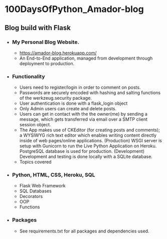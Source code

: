 # 100DaysOfPython_Amador-blog
## Blog build with Flask


- ### My Personal Blog Website.
    - https://amador-blog.herokuapp.com/
    - An End-to-End application, managed from development through deployment to production.

- ### Functionality
    - Users need to register/login in order to comment on posts.
    - Passwords are securely encoded with hashing and salting functions of the werkzeug.security package.
    - User authentication is done with a flask_login object
    - Only Admin users can create and delete posts.
    - Users can get in contact with the the owner(me) by sending a message, which gets transferred via email over a SMTP client session object.
    - The App makes use of CKEditor (for creating posts and comments); a WYSIWYG rich text editor which enables writing content directly inside of web pages/online applications.
    (Production) WSGI server is setup with Gunicorn to run the Live Python Application on Heroku. PostgreSQL database is used for production.
    (Development) Development and testing is done locally with a SQLite database.
    - Topics covered
- ### Python, HTML, CSS, Heroku, SQL
    - Flask Web Framework
    - SQL Databases
    - Decorators
    - OOP
    - Functions
- ### Packages
    - See requirements.txt for all packages and dependencies used.
